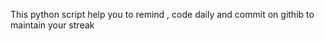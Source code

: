 <p>
This python script help you to remind , code daily and commit on githib to maintain your streak
</p>
